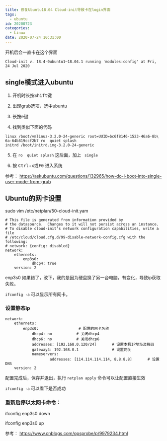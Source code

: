 ```yaml
---
title: 修复Ubuntu18.04 Cloud-init导致卡在login界面
tags:
  - ubuntu
id: 20200723
categories:
  - Linux
date: 2020-07-24 10:31:00
---
```



开机后会一直卡在这个界面

```
Cloud-init v. 18.4-0ubuntu1~18.04.1 running 'modules:config' at Fri, 24 Jul 2020 
```

## single模式进入ubuntu

1. 开机时长按<kbd>Shift</kbd>键

2. 出现grub选项，选中ubuntu

3. 长按<kbd>e</kbd>键

4. 找到类似下面的代码
```
linux /boot/vmlinuz-3.2.0-24-generic root=UUID=bc6f8146-1523-46a6-8b\
6a-64b819ccf2b7 ro  quiet splash
initrd /boot/initrd.img-3.2.0-24-generic
```
5. 在 `ro  quiet splash` 这后面，加上 ` single`

6. 按 <kbd>Ctrl</kbd>+<kbd>x</kbd>或<kbd>F0</kbd> 进入系统

参考： https://askubuntu.com/questions/132965/how-do-i-boot-into-single-user-mode-from-grub


## Ubuntu的网卡设置


sudo vim /etc/netplan/50-cloud-init.yam

```
# This file is generated from information provided by
# the datasource.  Changes to it will not persist across an instance.
# To disable cloud-init's network configuration capabilities, write a file
# /etc/cloud/cloud.cfg.d/99-disable-network-config.cfg with the following:
# network: {config: disabled}
network:
    ethernets:
        enp3s0:
            dhcp4: true
    version: 2
```

enp3s0 如果错了，改下，我的是因为硬盘换了另一台电脑，有变化，导致ip获取失败。

`ifconfig -a` 可以显示所有网卡。

### 设置静态ip

```
network:
    ethernets:
        enp3s0:                  # 配置的网卡名称
            dhcp4: no           # 关闭dhcp4
            dhcp6: no           # 关闭dhcp6
            addresses: [192.168.0.120/24]       # 设置本机IP地址及掩码
            gateway4: 192.168.0.1               # 设置网关
            nameservers:
                    addresses: [114.114.114.114, 8.8.8.8]       # 设置DNS
    version: 2
```

配置完成后，保存并退出，执行 `netplan apply` 命令可以让配置直接生效

`ifconfig -a` 可以看下是否成功


### 重新启停以太网卡命令：

ifconfig enp3s0 down

ifconfig enp3s0 up


参考： https://www.cnblogs.com/opsprobe/p/9979234.html